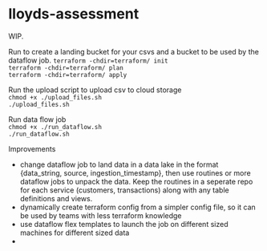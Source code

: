 # lloyds-assessment
  
WIP. 
  
Run to create a landing bucket for your csvs and a bucket to be used by the dataflow job. 
`terraform -chdir=terraform/ init`  
`terraform -chdir=terraform/ plan`  
`terraform -chdir=terraform/ apply`  
  
Run the upload script to upload csv to cloud storage  
`chmod +x ./upload_files.sh`  
`./upload_files.sh`  
  
Run data flow job  
`chmod +x ./run_dataflow.sh`  
`./run_dataflow.sh`  

Improvements 
- change dataflow job to land data in a data lake in the format {data_string, source, ingestion_timestamp}, then use routines or more dataflow jobs to unpack the data. Keep the routines in a seperate repo for each service (customers, transactions) along with any table definitions and views. 
- dynamically create terraform config from a simpler config file, so it can be used by teams with less terraform knowledge
- use dataflow flex templates to launch the job on different sized machines for different sized data
-  